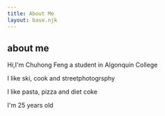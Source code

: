 ```yaml
---
title: About Me
layout: base.njk
---
```


## about me

Hi,I'm Chuhong Feng a student in Algonquin College

I like ski, cook and streetphotogrsphy

I like pasta, pizza and diet coke

I'm 25 years old